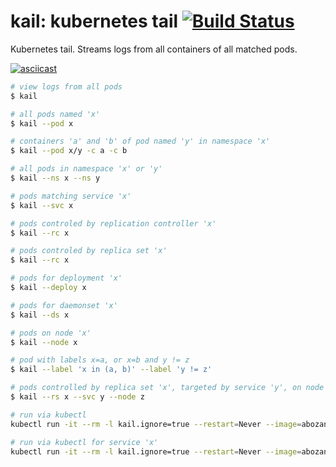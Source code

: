 # kail: kubernetes tail [![Build Status](https://travis-ci.org/boz/kail.svg?branch=master)](https://travis-ci.org/boz/kail)

Kubernetes tail.  Streams logs from all containers of all matched pods.

[![asciicast](https://asciinema.org/a/133521.png)](https://asciinema.org/a/133521)

```sh
# view logs from all pods
$ kail

# all pods named 'x'
$ kail --pod x

# containers 'a' and 'b' of pod named 'y' in namespace 'x'
$ kail --pod x/y -c a -c b

# all pods in namespace 'x' or 'y'
$ kail --ns x --ns y

# pods matching service 'x'
$ kail --svc x

# pods controled by replication controller 'x'
$ kail --rc x

# pods controled by replica set 'x'
$ kail --rc x

# pods for deployment 'x'
$ kail --deploy x

# pods for daemonset 'x'
$ kail --ds x

# pods on node 'x'
$ kail --node x

# pod with labels x=a, or x=b and y != z
$ kail --label 'x in (a, b)' --label 'y != z'

# pods controlled by replica set 'x', targeted by service 'y', on node 'z'
$ kail --rs x --svc y --node z

# run via kubectl
kubectl run -it --rm -l kail.ignore=true --restart=Never --image=abozanich/kail kail

# run via kubectl for service 'x'
kubectl run -it --rm -l kail.ignore=true --restart=Never --image=abozanich/kail kail -- --svc x
```
